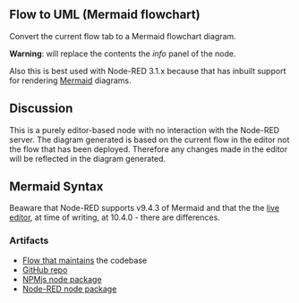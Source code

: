## Flow to UML (Mermaid flowchart)

Convert the current flow tab to a Mermaid flowchart diagram.

**Warning**: will replace the contents the *info* panel of the node.

Also this is best used with Node-RED 3.1.x because that has inbuilt support for rendering [Mermaid](https://mermaid.js.org/) diagrams.


## Discussion

This is a purely editor-based node with no interaction with the Node-RED server. The diagram generated is based on the current flow in the editor not the flow that has been deployed. Therefore any changes made in the editor will be reflected in the diagram generated.

## Mermaid Syntax

Beaware that Node-RED supports v9.4.3 of Mermaid and that the the [live editor](https://mermaid.live), at time of writing, at 10.4.0 - there are differences.


### Artifacts

- [Flow that maintains](https://flowhub.org/f/8e598f0f47194617) the codebase
- [GitHub repo]()
- [NPMjs node package]()
- [Node-RED node package]()

